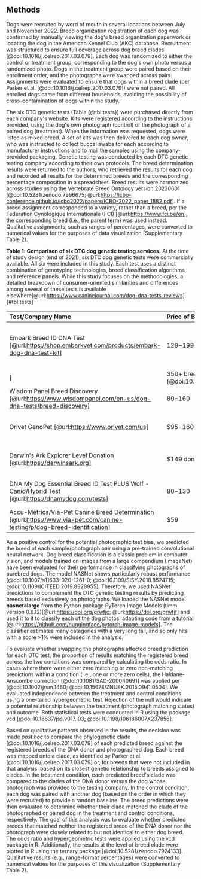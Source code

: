 ## Methods

Dogs were recruited by word of mouth in several locations between July and November 2022.
Breed organization registration of each dog was confirmed by manually viewing the dog's breed organization paperwork or locating the dog in the American Kennel Club (AKC) database.
Recruitment was structured to ensure full coverage across dog breed clades [@doi:10.1016/j.celrep.2017.03.079].
Each dog was randomized to either the control or treatment group, corresponding to the dog's own photo versus a randomized photo.
Dogs in the treatment group were paired based on their enrollment order, and the photographs were swapped across pairs.
Assignments were evaluated to ensure that dogs within a breed clade (per Parker et al. [@doi:10.1016/j.celrep.2017.03.079]) were not paired.
All enrolled dogs came from different households, avoiding the possibility of cross-contamination of dogs within the study.

The six DTC genetic tests (Table {@tbl:tests}) were purchased directly from each company's website.
Kits were registered according to the instructions provided, using the dog's own photograph (control) or the photograph of a paired dog (treatment).
When the information was requested, dogs were listed as mixed breed.
A set of kits was then delivered to each dog owner, who was instructed to collect buccal swabs for each according to manufacturer instructions and to mail the samples using the company-provided packaging.
Genetic testing was conducted by each DTC genetic testing company according to their own protocols.
The breed determination results were returned to the authors, who retrieved the results for each dog and recorded all results for the determined breeds and the corresponding percentage composition in a spreadsheet.
Breed results were harmonized across studies using the Vertebrate Breed Ontology version 20230601 [@doi:10.5281/zenodo.7996675; @url:https://icbo-conference.github.io/icbo2022/papers/ICBO-2022_paper_1882.pdf].
If a breed assignment corresponded to a variety, rather than a breed, per the Federation Cynologique Internationale (FCI) [@url:https://www.fci.be/en], the corresponding breed (i.e., the parent term) was used instead.
Qualitative assignments, such as ranges of percentages, were converted to numerical values for the purposes of data visualization (Supplementary Table 2).

**Table 1: Comparison of six DTC dog genetic testing services.**
At the time of study design (end of 2021), six DTC dog genetic tests were commercially available.
All six were included in this study.
Each test uses a distinct combination of genotyping technologies, breed classification algorithms, and reference panels.
While this study focuses on the methodologies, a detailed breakdown of consumer-oriented similarities and differences among several of these tests is available elsewhere[@url:https://www.caninejournal.com/dog-dna-tests-reviews].
{#tbl:tests}

| Test/Company Name                                                                                                       | Price of Base Breed Test   | Markers Used                                                                                                                                                   | Reference Panel                                                                                                                                       | Ancestry Assignment Algorithm           |
|:------------------------------------------------------------------------------------------------------------------------|:---------------------------|:---------------------------------------------------------------------------------------------------------------------------------------------------------------|:------------------------------------------------------------------------------------------------------------------------------------------------------|:----------------------------------------|
| Embark Breed ID DNA Test [@url:https://shop.embarkvet.com/products/embark-dog-dna-test-kit]                              | $129-$199                  | 200,000+ SNPs, custom chip [@1CDZjpw5n; @doi:10.1371/journal.pgen.1008003] including all markers (173k) on the Illumina CanineHD platform [@1CDZjpw5n; @doi:10.1371/journal.pgen.1008003
] | 350+ breeds [@doi:10.1534/g3.118.200836]                                                                                                              | Not specified                           |
| Wisdom Panel Breed Discovery [@url:https://www.wisdompanel.com/en-us/dog-dna-tests/breed-discovery]                      | $80-$160                   | SNPs, number not specified, custom-designed Illumina Infinium XT microarray [@doi:10.1371/journal.pgen.1010651]                                                       | 350+ breeds, 21,000+ samples [@doi:10.1371/journal.pgen.1010651; @url:https://www.wisdompanel.com/en-us/our-science] | BCSYS [@doi:10.1371/journal.pgen.1010651]      |
| Orivet GenoPet [@url:https://www.orivet.com/us]                                                                          | $95-160                    | SNPs, number not specified [@url:https://www.orivet.com/store/canine-mixed-breed-screen/geno-pet-dog-breed-identification-test]                                 | 15,000 samples from 350+ breeds [@url:https://orivet.com/media/c4ca4238a0b923820dcc509a6f75849b/List%20of%20breeds.pdf]                                | Not specified                           |
| Darwin's Ark Explorer Level Donation [@url:https://darwinsark.org]                                                       | $149 donation              | Call 9M SNPs from whole-genome sequencing, use 688K for breed classification [@url:https://darwinsark.org/faqs]                                                 | 101 breeds [@url:https://darwinsark.org/faqs]                                                                                                          | SupportMix [@doi:10.1186/1471-2156-13-49] |
| DNA My Dog Essential Breed ID Test PLUS Wolf - Canid/Hybrid Test [@url:https://dnamydog.com/tests]                       | $80-$130                   | Copy-number variation, number of markers not specified [@url:https://dnamydog.com/help/help-centre]                                                             | 350+ breeds [@url:https://dnamydog.com/science/breeds-we-test]                                                                                         | Not specified                           |
| Accu-Metrics/Via-Pet Canine Breed Determination [@url:https://www.via-pet.com/canine-testing/p/dog-breed-identification] | $59                        | Not specified                                                                                                                                                  | 340 breeds [@url:https://www.via-pet.com/canine-testing/p/dog-breed-identification]                                                                    | Not specified                           |

As a positive control for the potential photographic test bias, we predicted the breed of each sample/photograph pair using a pre-trained convolutional neural network.
Dog breed classification is a classic problem in computer vision, and models trained on images from a large compendium (ImageNet) have been evaluated for their performance in classifying photographs of purebred dogs.
The model NASNet shows particularly robust performance [@doi:10.1007/s11633-020-1261-0; @doi:10.1109/SISY.2018.8524715; @doi:10.1109/ICITEED.2019.8929955].
Therefore, we used NASNet predictions to complement the DTC genetic testing results by predicting breeds based exclusively on photographs.
We loaded the NASNet model **nasnetalarge** from the Python package PyTorch Image Models (timm version 0.6.12)[@url:https://doi.org/grwfjc; @url:https://doi.org/grwfjf] and used it to it to classify each of the dog photos, adapting code from a tutorial [@url:https://github.com/huggingface/pytorch-image-models].
The classifier estimates many categories with a very long tail, and so only hits with a score >1% were included in the analysis.

To evaluate whether swapping the photographs affected breed prediction for each DTC test, the proportion of results matching the registered breed across the two conditions was compared by calculating the odds ratio.
In cases where there were either zero matching or zero non-matching predictions within a condition (i.e., one or more zero cells), the Haldane-Anscombe correction [@doi:10.1081/SAC-200040691] was applied per [@doi:10.1002/jrsm.1460; @doi:10.15678/ZNUEK.2015.0941.0504].
We evaluated independence between the treatment and control conditions using a one-tailed hypergeometric test.
Rejection of the null would indicate a potential relationship between the treatment (photograph matching status) and outcome.
Both statistical tests were conducted in R using the package vcd [@doi:10.18637/jss.v017.i03; @doi:10.1198/106186007X237856].

Based on qualitative patterns observed in the results, the decision was made *post hoc* to compare the phylogenetic clade [@doi:10.1016/j.celrep.2017.03.079] of each predicted breed against the registered breeds of the DNA donor and photographed dog.
Each breed was mapped onto a clade, as identified by Parker et al. [@doi:10.1016/j.celrep.2017.03.079] or, for breeds that were not included in that analysis, based on its closest genetic relationship to breeds assigned to clades.
In the treatment condition, each predicted breed's clade was compared to the clades of the DNA donor versus the dog whose photograph was provided to the testing company.
In the control condition, each dog was paired with another dog (based on the order in which they were recruited) to provide a random baseline.
The breed predictions were then evaluated to determine whether their clade matched the clade of the photographed or paired dog in the treatment and control conditions, respectively.
The goal of this analysis was to evaluate whether predicted breeds that matched neither the registered breed of the DNA donor nor the photograph were closely related to but not identical to either dog breed.
The odds ratio and hypergeometric tests were applied using the vcd package in R. Additionally, the results at the level of breed clade were plotted in R using the ternary package [@doi:10.5281/zenodo.7924133].
Qualitative results (e.g., range-format percentages) were converted to numerical values for the purposes of this visualization (Supplementary Table 2).

